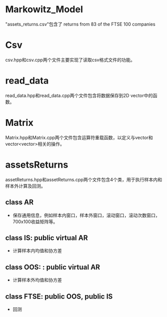 # Markowitz_Model
"assets_returns.csv"包含了 returns from 83 of the FTSE 100 companies

# Csv
csv.hpp和csv.cpp两个文件主要实现了读取csv格式文件的功能。

# read_data
read_data.hpp和read_data.cpp两个文件包含将数据保存到2D vector中的函数。

# Matrix
Matrix.hpp和Matrix.cpp两个文件包含运算符重载函数，以定义与vector<double>和vector<vector<double>>相关的操作。

# assetsReturns
assetReturns.hpp和assetReturns.cpp两个文件包含4个类，用于执行样本内和样本外计算及回测。

## class AR
- 保存通用信息，例如样本内窗口，样本外窗口，滚动窗口，滚动次数窗口，700x100收益矩阵等。

## class IS: public virtual AR
- 计算样本内均值和协方差

## class OOS: : public virtual AR
- 计算样本外均值和协方差

## class FTSE: public OOS, public IS
- 回测
